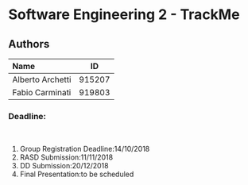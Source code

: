 # Software Engineering 2 - TrackMe

## Authors

|**Name**|**ID**|
|:---|:---:|
|Alberto Archetti|915207|
|Fabio Carminati|919803|

### Deadline: ### 

<br/>

1. Group Registration Deadline:14/10/2018
2. RASD Submission:11/11/2018
3. DD Submission:20/12/2018
4. Final Presentation:to be scheduled
